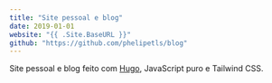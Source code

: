 ```yaml
---
title: "Site pessoal e blog"
date: 2019-01-01
website: "{{ .Site.BaseURL }}"
github: "https://github.com/phelipetls/blog"
---
```


Site pessoal e blog feito com [Hugo](https://gohugo.io/), JavaScript puro e
Tailwind CSS.
